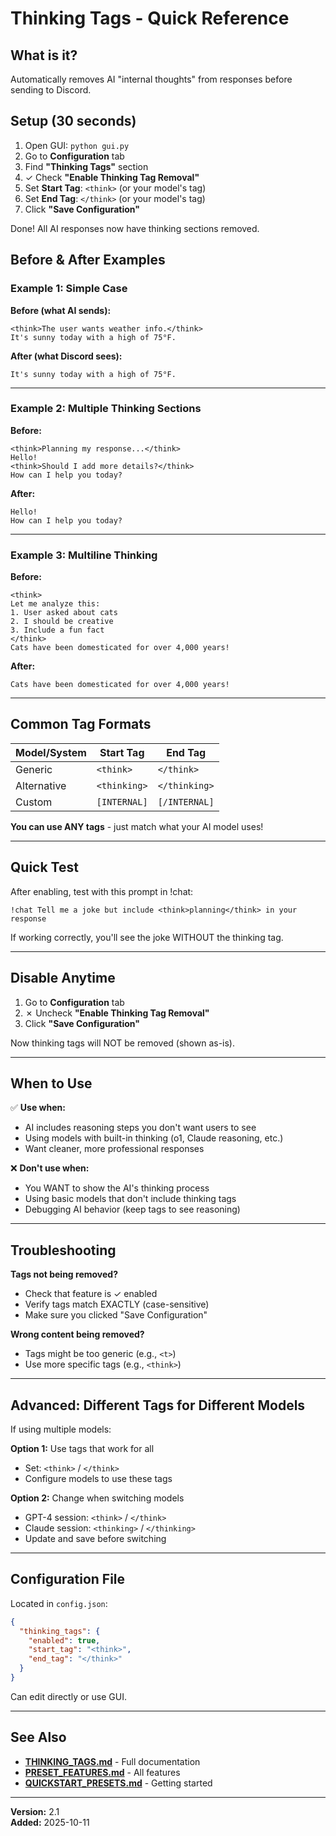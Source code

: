 # Thinking Tags - Quick Reference

## What is it?

Automatically removes AI "internal thoughts" from responses before sending to Discord.

## Setup (30 seconds)

1. Open GUI: `python gui.py`
2. Go to **Configuration** tab
3. Find **"Thinking Tags"** section
4. ✓ Check **"Enable Thinking Tag Removal"**
5. Set **Start Tag**: `<think>` (or your model's tag)
6. Set **End Tag**: `</think>` (or your model's tag)
7. Click **"Save Configuration"**

Done! All AI responses now have thinking sections removed.

## Before & After Examples

### Example 1: Simple Case

**Before (what AI sends):**
```
<think>The user wants weather info.</think>
It's sunny today with a high of 75°F.
```

**After (what Discord sees):**
```
It's sunny today with a high of 75°F.
```

---

### Example 2: Multiple Thinking Sections

**Before:**
```
<think>Planning my response...</think>
Hello! 
<think>Should I add more details?</think>
How can I help you today?
```

**After:**
```
Hello! 
How can I help you today?
```

---

### Example 3: Multiline Thinking

**Before:**
```
<think>
Let me analyze this:
1. User asked about cats
2. I should be creative
3. Include a fun fact
</think>
Cats have been domesticated for over 4,000 years!
```

**After:**
```
Cats have been domesticated for over 4,000 years!
```

---

## Common Tag Formats

| Model/System | Start Tag | End Tag |
|--------------|-----------|---------|
| Generic | `<think>` | `</think>` |
| Alternative | `<thinking>` | `</thinking>` |
| Custom | `[INTERNAL]` | `[/INTERNAL]` |

**You can use ANY tags** - just match what your AI model uses!

---

## Quick Test

After enabling, test with this prompt in !chat:

```
!chat Tell me a joke but include <think>planning</think> in your response
```

If working correctly, you'll see the joke WITHOUT the thinking tag.

---

## Disable Anytime

1. Go to **Configuration** tab
2. ✗ Uncheck **"Enable Thinking Tag Removal"**
3. Click **"Save Configuration"**

Now thinking tags will NOT be removed (shown as-is).

---

## When to Use

✅ **Use when:**
- AI includes reasoning steps you don't want users to see
- Using models with built-in thinking (o1, Claude reasoning, etc.)
- Want cleaner, more professional responses

❌ **Don't use when:**
- You WANT to show the AI's thinking process
- Using basic models that don't include thinking tags
- Debugging AI behavior (keep tags to see reasoning)

---

## Troubleshooting

**Tags not being removed?**
- Check that feature is ✓ enabled
- Verify tags match EXACTLY (case-sensitive)
- Make sure you clicked "Save Configuration"

**Wrong content being removed?**
- Tags might be too generic (e.g., `<t>`)
- Use more specific tags (e.g., `<think>`)

---

## Advanced: Different Tags for Different Models

If using multiple models:

**Option 1:** Use tags that work for all
- Set: `<think>` / `</think>`
- Configure models to use these tags

**Option 2:** Change when switching models
- GPT-4 session: `<think>` / `</think>`
- Claude session: `<thinking>` / `</thinking>`
- Update and save before switching

---

## Configuration File

Located in `config.json`:

```json
{
  "thinking_tags": {
    "enabled": true,
    "start_tag": "<think>",
    "end_tag": "</think>"
  }
}
```

Can edit directly or use GUI.

---

## See Also

- **[THINKING_TAGS.md](THINKING_TAGS.md)** - Full documentation
- **[PRESET_FEATURES.md](PRESET_FEATURES.md)** - All features
- **[QUICKSTART_PRESETS.md](QUICKSTART_PRESETS.md)** - Getting started

---

**Version:** 2.1  
**Added:** 2025-10-11
